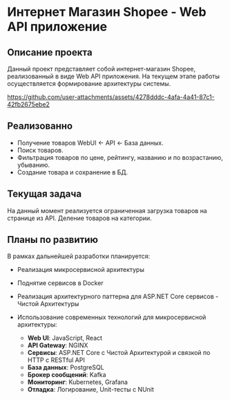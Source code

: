 # Интернет Магазин Shopee - Web API приложение

## Описание проекта
Данный проект представляет собой интернет-магазин Shopee, реализованный в виде Web API приложения. На текущем этапе работы осуществляется формирование архитектуры системы.

https://github.com/user-attachments/assets/4278dddc-4afa-4a41-87c1-42fb2675ebe2

## Реализованно
- Получение товаров WebUI <- API <- База данных.
- Поиск товаров.
- Фильтрация товаров по цене, рейтингу, названию и по возрастанию, убыванию.
- Создание товара и сохранение в БД.

## Текущая задача
На данный момент реализуется ограниченная загрузка товаров на странице из API.
Деление товаров на категории.

## Планы по развитию
В рамках дальнейшей разработки планируется:

- Реализация микросервисной архитектуры
- Поднятие сервисов в Docker
- Реализация архитектурного паттерна для ASP.NET Core сервисов - Чистой Архитектуры
- Использование современных технологий для микросервисной архитектуры:

  - **Web UI**: JavaScript, React
  - **API Gateway**: NGINX
  - **Сервисы**: ASP.NET Core с Чистой Архитектурой и связкой по HTTP с RESTful API
  - **База данных**: PostgreSQL
  - **Брокер сообщений**: Kafka
  - **Мониторинг**: Kubernetes, Grafana
  - **Отладка**: Логирование, Unit-тесты с NUnit
